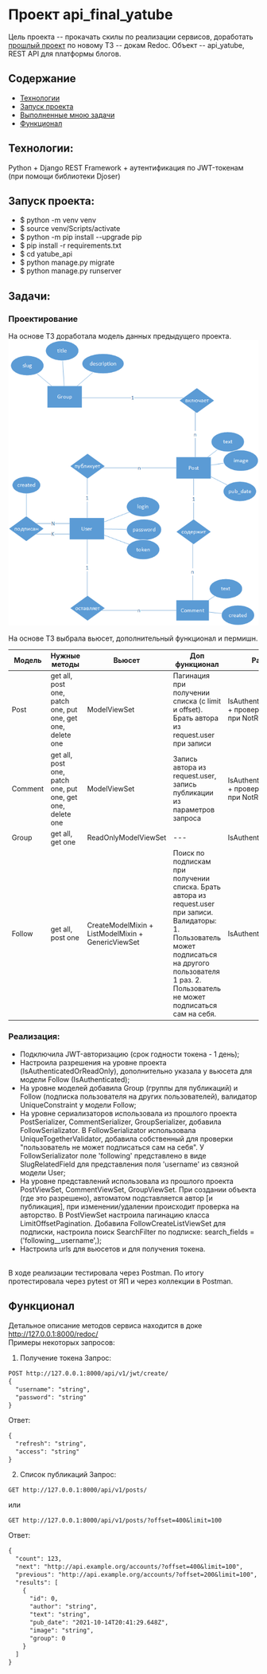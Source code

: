 # Проект api_final_yatube
Цель проекта -- прокачать скилы по реализации сервисов, доработать [прошлый проект](https://github.com/belyashnikovatn/api_yatube) по новому ТЗ -- докам Redoc.
Объект -- api_yatube, REST API для платформы блогов.  

## Содержание
- [Технологии](#технологии)
- [Запуск проекта](#запуск-проекта)
- [Выполненные мною задачи](#задачи)
- [Функционал](#функционал)

## Технологии:
Python + Django REST Framework + аутентификация по JWT-токенам (при помощи библиотеки Djoser)

## Запуск проекта:
- $ python -m venv venv
- $ source venv/Scripts/activate
- $ python -m pip install --upgrade pip
- $ pip install -r requirements.txt
- $ cd yatube_api
- $ python manage.py migrate
- $ python manage.py runserver

## Задачи:
### Проектирование
На основе ТЗ доработала модель данных предыдущего проекта.
![ERD](https://github.com/belyashnikovatn/api_final_yatube/blob/master/ERD_api_final.png)
<p>
На основе ТЗ выбрала вьюсет, дополнительный функционал и пермишн.</p>

| Модель | Нужные методы | Вьюсет | Доп функционал | Разрешения
| --- | --- | --- | --- | --- |
| Post | get all, post one, patch one, put one, get one, delete one | ModelViewSet | Пагинация при получении списка (с limit и offset). Брать автора из request.user при записи| IsAuthenticatedOrReadOnly + проверка на авторство при NotReadOnly |
| Comment | get all, post one, patch one, put one, get one, delete one | ModelViewSet | Запись автора из request.user, запись публикации из параметров запроса| IsAuthenticatedOrReadOnly + проверка на авторство при NotReadOnly |
| Group | get all, get one | ReadOnlyModelViewSet | --- | IsAuthenticatedOrReadOnly |
| Follow | get all, post one | CreateModelMixin + ListModelMixin + GenericViewSet | Поиск по подпискам при получении списка. Брать автора из request.user при записи. Валидаторы: 1. Пользователь может подписаться на другого пользователя 1 раз. 2. Пользователь не может подписаться сам на себя. | IsAuthenticated |

### Реализация:
- Подключила JWT-авторизацию (срок годности токена - 1 день);
- Настроила разрешения на уровне проекта (IsAuthenticatedOrReadOnly), дополнительно указала у вьюсета для модели Follow (IsAuthenticated);
- На уровне моделей добавила Group (группы для публикаций) и Follow (подписка пользователя на других пользователей), валидатор UniqueConstraint у модели Follow;
- На уровне сериализаторов использовала из прошлого проекта PostSerializer, CommentSerializer, GroupSerializer, добавила FollowSerializator. В FollowSerializator использовала UniqueTogetherValidator, добавила собственный для проверки "пользователь не может подписаться сам на себя". У FollowSerializator поле 'following' представлено в виде SlugRelatedField для представления поля  'username' из связной модели User;
- На уровне представлений использовала из прошлого проекта PostViewSet, CommentViewSet, GroupViewSet. При создании объекта (где это разрешено), автоматом подставляется автор [и публикация], при изменении/удалении происходит проверка на авторство. В PostViewSet настроила пагинацию класса LimitOffsetPagination. Добавила FollowCreateListViewSet для подписки, настроила поиск SearchFilter по подписке: search_fields = ('following__username',);
- Настроила urls для вьюсетов и для получения токена. 
<br>
В ходе реализации тестировала через Postman. По итогу протестировала через pytest от ЯП и через коллекции в Postman. 

## Функционал
Детальное описание методов сервиса находится в доке http://127.0.0.1:8000/redoc/ 
<br>
Примеры некоторых запросов:
1. Получение токена
Запрос:
```
POST http://127.0.0.1:8000/api/v1/jwt/create/ 
{
  "username": "string",
  "password": "string"
}
```
Ответ:
```
{
  "refresh": "string",
  "access": "string"
}
```

2. Список публикаций
Запрос:
```
GET http://127.0.0.1:8000/api/v1/posts/
```
или
```
GET http://127.0.0.1:8000/api/v1/posts/?offset=400&limit=100
```
Ответ:
```
{
  "count": 123,
  "next": "http://api.example.org/accounts/?offset=400&limit=100",
  "previous": "http://api.example.org/accounts/?offset=200&limit=100",
  "results": [
    {
      "id": 0,
      "author": "string",
      "text": "string",
      "pub_date": "2021-10-14T20:41:29.648Z",
      "image": "string",
      "group": 0
    }
  ]
}
```



